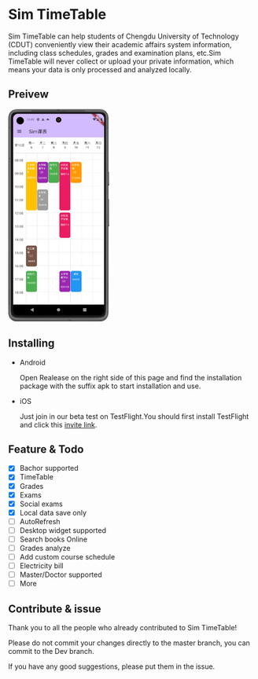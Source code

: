 # Sim TimeTable

Sim TimeTable can help students of Chengdu University of Technology (CDUT)  conveniently view their academic affairs system information, including class schedules, grades and examination plans, etc.Sim TimeTable will never collect or upload your private information, which means your data is only processed and analyzed locally.

## Preivew

<img src="screenshots/screenshot.png" alt="screenshot" style="zoom: 50%;" />

## Installing

- Android

  Open Realease on the right side of this page and find the installation package with the suffix apk to start installation and use.

- iOS

  Just join in our beta test on TestFlight.You should first install TestFlight and click this [invite link](https://testflight.apple.com/join/VpMbVSXl).

## Feature & Todo

- [x] Bachor supported
- [x] TimeTable
- [x] Grades
- [x] Exams
- [x] Social exams
- [x] Local data save only
- [ ] AutoRefresh
- [ ] Desktop widget supported
- [ ] Search books Online
- [ ] Grades analyze
- [ ] Add custom course schedule
- [ ] Electricity bill
- [ ] Master/Doctor supported
- [ ] More

## Contribute & issue

Thank you to all the people who already contributed to Sim TimeTable!

Please do not commit your changes directly to the master branch, you can commit to the Dev branch. 

If you have any good suggestions, please put them in the issue.
